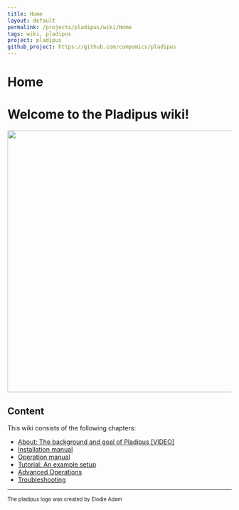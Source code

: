 ```yaml
---
title: Home
layout: default
permalink: /projects/pladipus/wiki/Home
tags: wiki, pladipus
project: pladipus
github_project: https://github.com/compomics/pladipus
---
```


# Home
# Welcome to the Pladipus wiki!

<img src="https://github.com/compomics/pladipus/wiki/Pladipus_ad.png" width="590">

## Content

This wiki consists of the following chapters:

* [About: The background and goal of Pladipus [VIDEO]](https://github.com/compomics/pladipus/wiki/0.-About)
* [Installation manual](https://github.com/compomics/pladipus/wiki/1.-Installation)
* [Operation manual](https://github.com/compomics/pladipus/wiki/2.-Manual)
* [Tutorial: An example setup](https://github.com/compomics/pladipus/wiki/3.-Tutorial)
* [Advanced Operations](https://github.com/compomics/pladipus/wiki/4.-Advanced-Operations)
* [Troubleshooting](https://github.com/compomics/pladipus/wiki/5.-Troubleshooting)

----

<sub>The pladipus logo was created by Elodie Adam</sub>